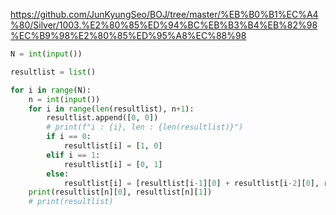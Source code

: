 https://github.com/JunKyungSeo/BOJ/tree/master/%EB%B0%B1%EC%A4%80/Silver/1003.%E2%80%85%ED%94%BC%EB%B3%B4%EB%82%98%EC%B9%98%E2%80%85%ED%95%A8%EC%88%98
```python
N = int(input())

resultlist = list()

for i in range(N):
    n = int(input())
    for i in range(len(resultlist), n+1):
        resultlist.append([0, 0])
        # print(f"i : {i}, len : {len(resultlist)}")
        if i == 0:
            resultlist[i] = [1, 0]
        elif i == 1:
            resultlist[i] = [0, 1]
        else:
            resultlist[i] = [resultlist[i-1][0] + resultlist[i-2][0], resultlist[i-1][1] + resultlist[i-2][1]]
    print(resultlist[n][0], resultlist[n][1])
    # print(resultlist)
```

